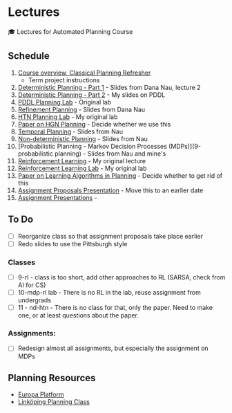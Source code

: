 # Lectures
:mortar_board: Lectures for Automated Planning Course

## Schedule

1. [Course overview, Classical Planning Refresher](1-planning-intro)
	- Term project instructions 
2. [Deterministic Planning - Part 1](2-deterministic-planning-1) - Slides from Dana Nau, lecture 2
3. [Deterministic Planning - Part 2](3-deterministic-planning-2) - My slides on PDDL
4. [PDDL Planning Lab](4-planning-lab) - Original lab
5. [Refinement Planning](5-refinement-planning) - Slides from Dana Nau
6. [HTN Planning Lab](6-htn-planning-lab) - My original lab
7. [Paper on HGN Planning](7-hgn-planning) - Decide whether we use this
8. [Temporal Planning](8-temporal-planning) - Slides from Nau
9. [Non-deterministic Planning](9-nd-planning) - Slides from Nau
10. [Probabilistic Planning - Markov Decision Processes (MDPs)](9-probabilistic planning) - Slides from Nau and mine's
11. [Reinforcement Learning](11-rl) - My original lecture
12. [Reinforcement Learning Lab](12-rl-lab) - My original lab
13. [Paper on Learning Algorithms in Planning](13-learning-planning) - Decide whether to get rid of this
14. [Assignment Proposals Presentation](14-assignment-proposals) - Move this to an earlier date
15. [Assignment Presentations](15-assignment-presentation) - 

## To Do

- [ ] Reorganize class so that assignment proposals take place earlier
- [ ] Redo slides to use the Pittsburgh style

### Classes
- [ ] 9-rl - class is too short, add other approaches to RL (SARSA, check from AI for CS)
- [ ] 10-mdp-rl lab - There is no RL in the lab, reuse assignment from undergrads
- [ ] 11 - nd-htn - There is no class for that, only the paper. Need to make one, or at least questions about the paper.

### Assignments:

- [ ] Redesign almost all assignments, but especially the assignment on MDPs

## Planning Resources
- [Europa Platform](http://code.google.com/p/europa-pso/)
- [Linköping Planning Class](http://www.ida.liu.se/~TDDD48/labs/2013/)